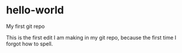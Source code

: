 # hello-world
My first git repo

This is the first edit I am making in my git repo, because the first time I forgot how to spell.
